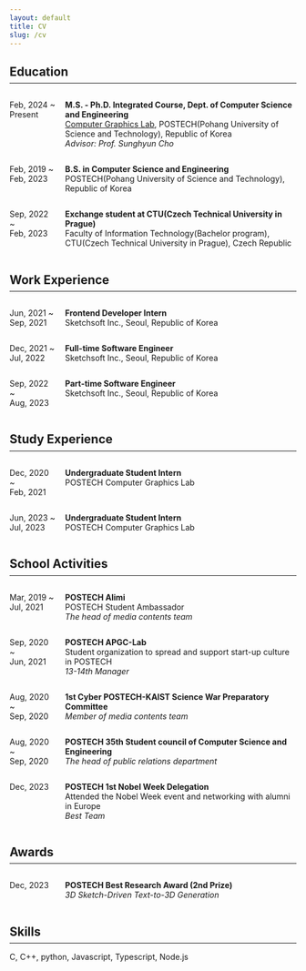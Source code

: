 ```yaml
---
layout: default
title: CV
slug: /cv
---
```

<html><head><style>
.item {
	display:grid;
	grid-template-columns:1fr 0.2fr 5fr;
}
.line {
	margin-top:-10px;
	margin-bottom:15px;
}
</style></head>
<body>
<h2><strong>Education</strong></h2><hr color='343434' class='line'/>
<div class='item'>
<p>Feb, 2024 ~ Present</p><span></span>
<p><strong>M.S. - Ph.D. Integrated Course, Dept. of Computer Science and Engineering</strong>
	<br/>
	<span>
	<a href="https://cg.postech.ac.kr/">Computer Graphics Lab</a>, POSTECH(Pohang University of Science and Technology), Republic of Korea
	<br/>
	<i>Advisor: Prof. Sunghyun Cho</i>
	</span>
</p>
</div>

<div class='item'>
<p>Feb, 2019 ~<br/>Feb, 2023</p><span></span>
<p><strong>B.S. in Computer Science and Engineering</strong>
	<br/>
	<span>
	POSTECH(Pohang University of Science and Technology), Republic of Korea
	</span>
</p>
</div>

<div class='item'>
<p>Sep, 2022 ~<br/>Feb, 2023</p><span></span>
<p><strong> Exchange student at CTU(Czech Technical University in Prague)</strong>
	<br/>
	<span>
	Faculty of Information Technology(Bachelor program), CTU(Czech Technical University in Prague), Czech Republic
	</span>
</p>
</div>

<h2><strong>Work Experience</strong></h2><hr color='343434' class='line'/>
<!-- <p><a href="https://www.sketchsoft3d.com/"><strong>Sketchsoft Inc.</strong></a></p> -->
<div class='item'>
<p>Jun, 2021 ~<br/>Sep, 2021</p> <span></span>
<p><strong>Frontend Developer Intern</strong>
	<br/>
	<span>
	Sketchsoft Inc., Seoul, Republic of Korea
	</span>
</p>
</div>

<div class='item'>
<p>Dec, 2021 ~<br/>Jul, 2022</p> <span></span>
<p><strong>Full-time Software Engineer</strong>
	<br/>
	<span>
	Sketchsoft Inc., Seoul, Republic of Korea
	</span>
</p>
</div>

<div class='item'>
<p>Sep, 2022 ~<br/>Aug, 2023</p> <span></span>
<p><strong>Part-time Software Engineer</strong>
	<br/>
	<span>
	Sketchsoft Inc., Seoul, Republic of Korea
	</span>
</p>
</div>

<h2><strong>Study Experience</strong></h2><hr color='343434' class='line'/>
<div class='item'>
<p>Dec, 2020 ~<br/>Feb, 2021</p> <span></span>
<p><strong>Undergraduate Student Intern</strong>
	<br/>
	<span>
	POSTECH Computer Graphics Lab
	</span>
</p>
</div>

<div class='item'>
<p>Jun, 2023 ~<br/>Jul, 2023</p> <span></span>
<p><strong>Undergraduate Student Intern</strong>
	<br/>
	<span>
	POSTECH Computer Graphics Lab
	</span>
</p>
</div>


<h2><strong>School Activities</strong></h2><hr color='343434' class='line'/>
<div class='item'>
<p>Mar, 2019 ~<br/>Jul, 2021</p> <span></span>
<p><strong> POSTECH Alimi</strong>
	<br/>
	<span>
	POSTECH Student Ambassador
	<br/>
	<i>The head of media contents team</i>
	</span>
</p>
</div>

<div class='item'>
<p>Sep, 2020 ~<br/>Jun, 2021</p> <span></span>
<p><strong> POSTECH APGC-Lab</strong>
	<br/>
	<span>
	Student organization to spread and support start-up culture in POSTECH
	<br/>
	<i>13-14th Manager</i>
	</span>
</p>
</div>

<div class='item'>
<p>Aug, 2020 ~<br/>Sep, 2020</p> <span></span>
<p><strong> 1st Cyber POSTECH-KAIST Science War Preparatory Committee</strong>
	<br/>
	<span>
	<i>Member of media contents team</i>
	</span>
</p>
</div>


<div class='item'>
<p>Aug, 2020 ~<br/>Sep, 2020</p> <span></span>
<p><strong>POSTECH 35th Student council of Computer Science and Engineering</strong>
	<br/>
	<span>
	<i>The head of public relations department</i>
	</span>
</p>
</div>

<div class='item'>
<p>Dec, 2023</p> <span></span>
<p><strong>POSTECH 1st Nobel Week Delegation</strong>
	<br/>
	<span>
	Attended the Nobel Week event and networking with alumni in Europe
	<br/>
	<i>Best Team</i>
	</span>
</p>
</div>

<h2><strong>Awards</strong></h2><hr color='343434' class='line'/>
<div class='item'>
<p>Dec, 2023</p> <span></span>
<p><strong>POSTECH Best Research Award (2nd Prize)</strong>
	<br/>
	<span>
	<i>3D Sketch-Driven Text-to-3D Generation</i>
	</span>
</p>
</div>

<h2><strong>Skills</strong></h2><hr color='343434' class='line'/>
<p>C, C++, python, Javascript, Typescript, Node.js</p>
